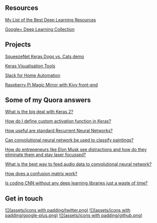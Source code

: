 ## Resources

[My List of the Best Deep Learning Resources](https://github.com/chasingbob/deep-learning-resources)

[Google+ Deep Learning Collection](https://plus.google.com/collection/YewGx)

## Projects

[SqueezeNet Keras Dogs vs. Cats demo](https://github.com/chasingbob/squeezenet-keras)

[Keras Visualisation Tools](https://github.com/chasingbob/keras-visuals)

[Slack for Home Automation](https://github.com/chasingbob/slack-home-automation)

[Raspberry Pi Magic Mirror with Kivy front-end](https://github.com/chasingbob/enlightment-mirror)

## Some of my Quora answers

[What is the big deal with Keras 2?](https://www.quora.com/What-is-the-big-deal-with-Keras-2/answer/Dries-Cronje)

[How do I define custom activation function in Keras?](https://www.quora.com/How-do-I-define-custom-activation-function-in-Keras/answer/Dries-Cronje)

[How useful are standard Recurrent Neural Networks?](https://www.quora.com/How-useful-are-standard-Recurrent-Neural-Networks/answer/Dries-Cronje)

[Can convolutional neural network be used to classify paintings?](https://www.quora.com/Can-convolution-neural-network-be-used-to-classify-paintings/answer/Dries-Cronje)

[How do entrepeneurs like Elon Musk see distractions and how do they eliminate them and stay laser focussed?](https://www.quora.com/How-do-entrepreneurs-like-Elon-Musk-see-distractions-and-how-do-they-eliminate-them-and-stay-laser-focus/answer/Dries-Cronje)

[What is the best way to feed audio data to convolutional neural network?](https://www.quora.com/What-is-the-best-way-to-feed-audio-data-to-convolutionnal-neural-network/answer/Dries-Cronje)

[How does a confusion matrix work?](https://www.quora.com/How-does-a-confusion-matrix-work/answer/Dries-Cronje) 

[Is coding CNN without any deep learning libraries just a waste of time?](https://www.quora.com/Is-coding-CNN-without-any-deep-learning-libraries-just-a-waste-of-time/answer/Dries-Cronje)



## Get in touch

[![](assets/icons with padding/twitter.png)](https://twitter.com/dries139) 
[![](assets/icons with padding/google-plus.png)](https://plus.google.com/+DriesCronje1977)
[![](assets/icons with padding/github.png)](https://github.com/chasingbob)

